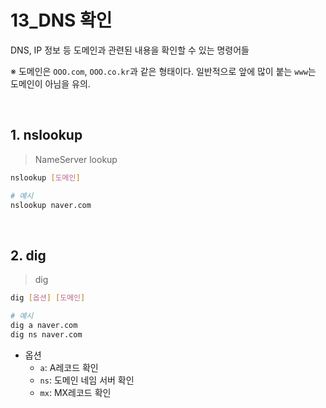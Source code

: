 # 13_DNS 확인

DNS, IP 정보 등 도메인과 관련된 내용을 확인할 수 있는 명령어들

※ 도메인은 `OOO.com`, `OOO.co.kr`과 같은 형태이다. 일반적으로 앞에 많이 붙는 `www`는 도메인이 아님을 유의.

<br>

## 1. nslookup

> NameServer lookup

```bash
nslookup [도메인]

# 예시
nslookup naver.com
```

<br>

## 2. dig

> dig

```bash
dig [옵션] [도메인]

# 예시
dig a naver.com
dig ns naver.com
```

- 옵션
  - `a`: A레코드 확인
  - `ns`: 도메인 네임 서버 확인
  - `mx`: MX레코드 확인